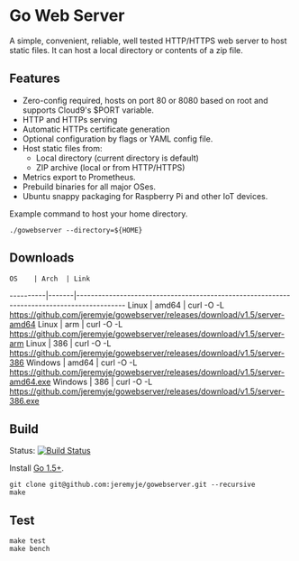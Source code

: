 Go Web Server
=============

A simple, convenient, reliable, well tested HTTP/HTTPS web server to host static files.
It can host a local directory or contents of a zip file.

Features
--------
 * Zero-config required, hosts on port 80 or 8080 based on root and supports Cloud9's $PORT variable.
 * HTTP and HTTPs serving
 * Automatic HTTPs certificate generation
 * Optional configuration by flags or YAML config file.
 * Host static files from:
   * Local directory (current directory is default)
   * ZIP archive (local or from HTTP/HTTPS)
 * Metrics export to Prometheus.
 * Prebuild binaries for all major OSes.
 * Ubuntu snappy packaging for Raspberry Pi and other IoT devices.

Example command to host your home directory.

```
./gowebserver --directory=${HOME}
```

Downloads
---------

    OS    | Arch  | Link
----------|-------|-------------------------------------------------------------------------------------------
Linux     | amd64 | curl -O -L https://github.com/jeremyje/gowebserver/releases/download/v1.5/server-amd64
Linux     | arm   | curl -O -L https://github.com/jeremyje/gowebserver/releases/download/v1.5/server-arm
Linux     | 386   | curl -O -L https://github.com/jeremyje/gowebserver/releases/download/v1.5/server-386
Windows   | amd64 | curl -O -L https://github.com/jeremyje/gowebserver/releases/download/v1.5/server-amd64.exe
Windows   | 386   | curl -O -L https://github.com/jeremyje/gowebserver/releases/download/v1.5/server-386.exe


Build
-----

Status: [![Build Status](https://secure.travis-ci.org/jeremyje/gowebserver.png)](http://travis-ci.org/jeremyje/gowebserver)

Install [Go 1.5+](https://golang.org/dl/).

```
git clone git@github.com:jeremyje/gowebserver.git --recursive
make
```

Test
----

```
make test
make bench
```
